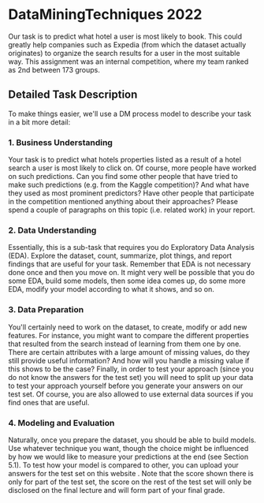 # DataMiningTechniques 2022
Our task is to predict what hotel a user is most likely to book. This could greatly help companies such as Expedia (from which the dataset actually originates) to organize the search results for a user in the most suitable way. This assignment was an internal competition, where my team ranked as 2nd between 173 groups. 

## Detailed Task Description
To make things easier, we'll use a DM process model to describe your task in a bit more detail:

### 1. Business Understanding
Your task is to predict what hotels properties listed as a result of a hotel search a user is most likely to click on. Of course, more people have worked on such predictions. Can you find some other people that have tried to make such predictions (e.g. from the Kaggle competition)? And what have they used as most prominent predictors? Have other people that participate in the competition mentioned anything about their approaches? Please spend a couple of paragraphs on this topic (i.e. related work) in your report.

### 2. Data Understanding
Essentially, this is a sub-task that requires you do Exploratory Data Analysis (EDA). Explore the dataset, count, summarize, plot things, and report findings that are useful for your task. Remember that EDA is not necessary done once and then you move on. It might very well be possible that you do some EDA, build some models, then some idea comes up, do some more EDA, modify your model according to what it shows, and so on.

### 3. Data Preparation
You'll certainly need to work on the dataset, to create, modify or add new features. For instance, you might want to compare the different properties that resulted from the search instead of learning from them one by one. There are certain attributes with a large amount of missing values, do they still provide useful information? And how will you handle a missing value if this shows to be the case? Finally, in order to test your approach (since you do not know the answers for the test set) you will need to split up your data to test your approach yourself before you generate your answers on our test set. Of course, you are also allowed to use external data sources if you find ones that are useful.

### 4. Modeling and Evaluation
Naturally, once you prepare the dataset, you should be able to build models. Use whatever technique you want, though the choice might be influenced by how we would like to measure your predictions at the end (see Section 5.1). To test how your model is compared to other, you can upload your answers for the test set on this website . Note that the score shown there is only for part of the test set, the score on the rest of the test set will only be disclosed on the final lecture and will form part of your final grade.
